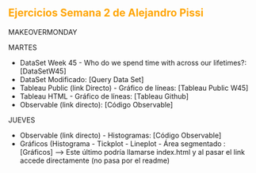 <h2 style="color:#FFA500"> Ejercicios Semana 2 de Alejandro Pissi </h2>

MAKEOVERMONDAY

MARTES

* DataSet Week 45 - Who do we spend time with across our lifetimes?: [DataSetW45]<!--(https://download.data.world/s/amkf7cy2sua4ptlt4svam33ywnt4h7)--> 
* DataSet Modificado: [Query Data Set]<!--(https://download.data.world/s/z5bofpu3osa6ipy6hzb2hmda56iusr)--> 
* Tableau Public (link Directo) - Gráfico de líneas: [Tableau Public W45]<!--(https://public.tableau.com/app/profile/laura1716/viz/Semana2_16680960800440/LineChart?publish=yes)--> 
* Tableau HTML - Gráfico de líneas: [Tableau Github]<!--(https://laurita911.github.io/infovis/S2/tableauhtml.html)--> 
* Observable (link directo): [Código Observable]<!--(https://observablehq.com/d/80b2d7971d3bae33)--> 

JUEVES

* Observable (link directo) - Histogramas: [Código Observable]<!--(https://observablehq.com/d/e2e5300ce09a268e)--> 
* Gráficos (Histograma - Tickplot - Lineplot - Área segmentado : [Gráficos]<!--(https://laurita911.github.io/infovis/S2/histograma.html)--> 
--> Este último podría llamarse index.html y al pasar el link accede directamente (no pasa por el readme)
